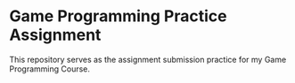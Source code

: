 # Game Programming Practice Assignment
This repository serves as the assignment submission practice for my Game Programming Course.
